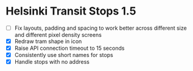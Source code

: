 Helsinki Transit Stops 1.5
==========================

* [ ] Fix layouts, padding and spacing to work better across different
      size and different pixel density screens
* [x] Redraw tram shape in icon
* [x] Raise API connection timeout to 15 seconds
* [x] Consistently use short names for stops
* [x] Handle stops with no address
